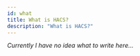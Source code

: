 ```yaml
---
id: what
title: What is HACS?
description: "What is HACS?"
---
```


_Currently I have no idea what to write here..._
